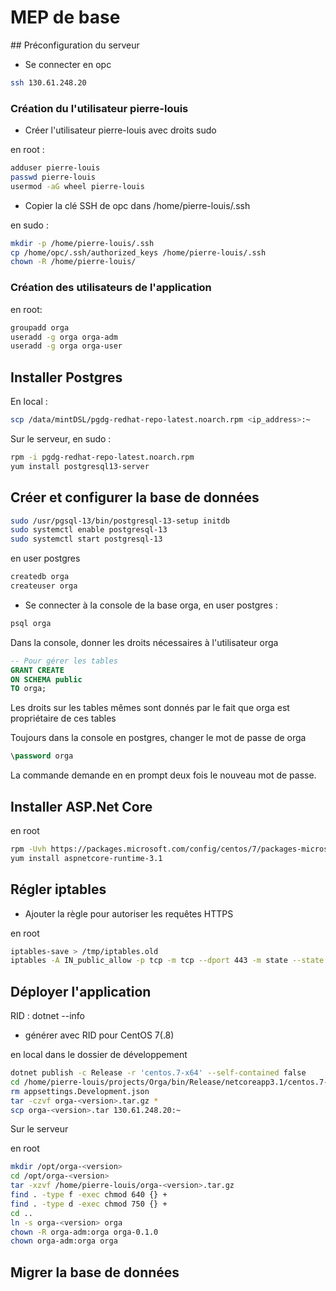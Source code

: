 # MEP de base

## Préconfiguration du serveur

- Se connecter en opc

```bash
ssh 130.61.248.20
```

### Création du l'utilisateur pierre-louis

- Créer l'utilisateur pierre-louis avec droits sudo

en root :
```bash
adduser pierre-louis
passwd pierre-louis
usermod -aG wheel pierre-louis
```

- Copier la clé SSH de opc dans /home/pierre-louis/.ssh

en sudo :
```bash
mkdir -p /home/pierre-louis/.ssh
cp /home/opc/.ssh/authorized_keys /home/pierre-louis/.ssh
chown -R /home/pierre-louis/
```

### Création des utilisateurs de l'application

en root:
```bash
groupadd orga
useradd -g orga orga-adm
useradd -g orga orga-user
```

## Installer Postgres


En local :
```bash
scp /data/mintDSL/pgdg-redhat-repo-latest.noarch.rpm <ip_address>:~
```

Sur le serveur, en sudo :
```bash
rpm -i pgdg-redhat-repo-latest.noarch.rpm
yum install postgresql13-server
```

## Créer et configurer la base de données

```bash
sudo /usr/pgsql-13/bin/postgresql-13-setup initdb
sudo systemctl enable postgresql-13
sudo systemctl start postgresql-13
``` 

en user postgres
```bash
createdb orga
createuser orga
```

- Se connecter à la console de la base orga, en user postgres :
```bash
psql orga
```

Dans la console, donner les droits nécessaires à l'utilisateur orga
```sql
-- Pour gérer les tables
GRANT CREATE 
ON SCHEMA public
TO orga;
```

Les droits sur les tables mêmes sont donnés par le fait que orga est
propriétaire de ces tables

Toujours dans la console en postgres, changer le mot de passe de orga
```sql
\password orga
```

La commande demande en en prompt deux fois le nouveau mot de passe.


## Installer ASP.Net Core

en root
```bash
rpm -Uvh https://packages.microsoft.com/config/centos/7/packages-microsoft-prod.rpm
yum install aspnetcore-runtime-3.1
```

## Régler iptables 

- Ajouter la règle pour autoriser les requêtes HTTPS

en root
```bash
iptables-save > /tmp/iptables.old
iptables -A IN_public_allow -p tcp -m tcp --dport 443 -m state --state NEW,RELATED,ESTABLISHED -m comment --comment "Entrée du serveur Web de Orga" -j ACCEPT
```

## Déployer l'application

RID : dotnet --info

- générer avec RID pour CentOS 7(.8)

en local dans le dossier de développement
```bash
dotnet publish -c Release -r 'centos.7-x64' --self-contained false
cd /home/pierre-louis/projects/Orga/bin/Release/netcoreapp3.1/centos.7-x64/publish
rm appsettings.Development.json
tar -czvf orga-<version>.tar.gz *
scp orga-<version>.tar 130.61.248.20:~
```

Sur le serveur

en root
```bash
mkdir /opt/orga-<version>
cd /opt/orga-<version>
tar -xzvf /home/pierre-louis/orga-<version>.tar.gz
find . -type f -exec chmod 640 {} +
find . -type d -exec chmod 750 {} +
cd ..
ln -s orga-<version> orga
chown -R orga-adm:orga orga-0.1.0
chown orga-adm:orga orga
```

## Migrer la base de données

